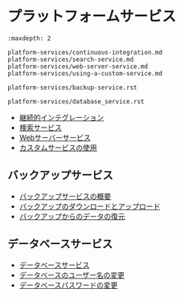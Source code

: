 # プラットフォームサービス

```{toctree}
:maxdepth: 2

platform-services/continuous-integration.md
platform-services/search-service.md
platform-services/web-server-service.md
platform-services/using-a-custom-service.md

platform-services/backup-service.rst

platform-services/database_service.rst
```

- [継続的インテグレーション](./platform-services/continuous-integration.md)
- [検索サービス](./platform-services/search-service.md)
- [Webサーバーサービス](./platform-services/web-server-service.md)
- [カスタムサービスの使用](./platform-services/using-a-custom-service.md)

## バックアップサービス

- [バックアップサービスの概要](./platform-services/backup-service/backup-service-overview.md)
- [バックアップのダウンロードとアップロード](./platform-services/backup-service/downloading-and-uploading-backups.md)
- [バックアップからのデータの復元](./platform-services/backup-service/restoring-data-from-a-backup.md)

## データベースサービス

- [データベースサービス](./platform-services/database-service/database-service.md)
- [データベースのユーザー名の変更](./platform-services/database-service/changing-your-database-username.md)
- [データベースパスワードの変更](./platform-services/database-service/changing-your-database-password.md)
